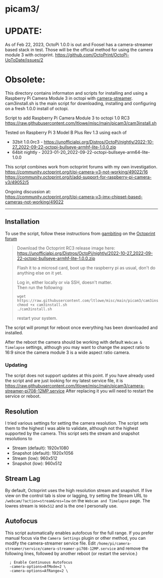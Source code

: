
# picam3/ 
# UPDATE: 
As of Feb 22, 2023, OctoPi 1.0.0 is out and Foosel has a camera-streamer based stack in test.
Those will be the official method for using the camera module 3 with octoprint. 
https://github.com/OctoPrint/OctoPi-UpToDate/issues/2


# Obsolete:

 This directory contains informaton and scripts for installing and using a Raspberry Pi Camera Module 3 in octopi with [camera-streamer](https://github.com/ayufan/camera-streamer).  cam3install.sh is the main script for downloading, installing and configuring on a fresh 1.0.0 install of octopi.
 
 Script to add Raspberry Pi Camera Module 3 to octopi 1.0 RC3<br>
 https://raw.githubusercontent.com/ltlowe/misc/main/picam3/cam3install.sh
 
Tested on Raspberry Pi 3 Model B Plus Rev 1.3 using each of 
 - 32bit 1.0.0rc3 - https://unofficialpi.org/Distros/OctoPi/nightly/2022-10-27_2022-09-22-octopi-bullseye-armhf-lite-1.0.0.zip
 - 64bit nightly  - 2023-01-20_2022-09-22-octopi-bullseye-arm64-lite-1.0.0
 
 This script combines work from octoprint forums with my own investigation.<br>
 https://community.octoprint.org/t/pi-camera-v3-not-working/49022/16<br>
 https://community.octoprint.org/t/add-support-for-raspberry-pi-camera-v3/49052/5

 Ongoing discussion at:<br>
 https://community.octoprint.org/t/pi-camera-v3-imx-chipset-based-cameras-not-working/49022
 
 <hr/>
 
## Installation
 To use the script, follow these instructions from  [gambiting](https://community.octoprint.org/u/gambiting) on the [Octoprint forum](https://community.octoprint.org/t/pi-camera-v3-imx-chipset-based-cameras-not-working/49022/25)
> Download the Octoprint RC3 release image here:<br>
> https://unofficialpi.org/Distros/OctoPi/nightly/2022-10-27_2022-09-22-octopi-bullseye-armhf-lite-1.0.0.zip
>
> Flash it to a microsd card, boot up the raspberry pi as usual, don't do anything else on it yet.
>
> Log in, either locally or via SSH, doesn't matter.<br>
> Then run the following:
>
> ```
> wget https://raw.githubusercontent.com/ltlowe/misc/main/picam3/cam3install.sh
> chmod +x cam3install.sh
> ./cam3install.sh
> ```
> restart your system.

The script will prompt for reboot once everything has been downloaded and installed.

After the reboot the camera should be working with default `Webcam & Timelapse` settings, although you may want to change the aspect ratio to 16:9 since the camera module 3 is a wide aspect ratio camera.

###  Updating
The script does not support updates at this point.  If you have already used the script and are just looking for my latest service file, it is 
https://raw.githubusercontent.com/ltlowe/misc/main/picam3/camera-streamer-pi708-12MP.service
After replacing it you will need to restart the service or reboot.


## Resolution
I tried various settings for setting the camera resolution. The script sets them to the highest I was able to validate, although not the highest supported by the camera. This script sets the stream and snapshot resolutions to
- Stream (default): 1920x1080
- Snapshot (default): 1920x1056
- Stream (low): 960x512
- Snapshot (low): 960x512


## Stream Lag
By default, Octoprint uses the high resolution stream and snapshot.  If live view on the control tab is slow or lagging, try setting the Stream URL to `/webcam/?action=stream&res=low` on the `Webcam and Timelapse` page.  The lowres stream is `960x512` and is the one I personally use.


## Autofocus
This script automatically enables autofocus for the full range.  If you prefer manual focus via the `Camera Settings` plugin or other method, you can modify the camera-streamer service file.
Edit `/home/pi/camera-streamer/service/camera-streamer-pi708-12MP.service` and remove the following lines, followed by another reboot (or restart the service.)
```
  ; Enable Continuous Autofocus
  -camera-options=AfMode=2 \
  -camera-options=AfRange=2 \
```


